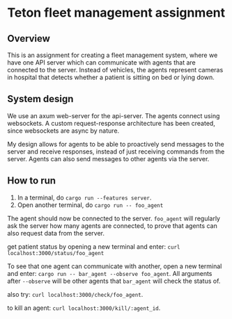 # Teton fleet management assignment


## Overview

This is an assignment for creating a fleet management system, where we have one API server which can communicate with agents that are connected to the server. Instead of vehicles, the agents represent cameras in hospital that detects whether a patient is sitting on bed or lying down.

## System design

We use an axum web-server for the api-server. The agents connect using websockets. A custom request-response architecture has been created, since websockets are async by nature. 

My design allows for agents to be able to proactively send messages to the server and receive responses, instead of just receiving commands from the server. Agents can also send messages to other agents via the server.

## How to run


1. In a terminal, do `cargo run --features server`.
2. Open another terminal, do `cargo run -- foo_agent`

The agent should now be connected to the server.
`foo_agent` will regularly ask the server how many agents are connected, to prove that agents can also request data from the server.


get patient status by opening a new terminal and enter: `curl localhost:3000/status/foo_agent`

To see that one agent can communicate with another, open a new terminal and enter: `cargo run -- bar_agent --observe foo_agent`.
All arguments after `--observe` will be other agents that `bar_agent` will check the status of.

also try: `curl localhost:3000/check/foo_agent`. 

to kill an agent: `curl localhost:3000/kill/:agent_id`. 
